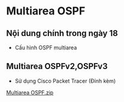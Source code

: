 # Multiarea OSPF

## Nội dung chính trong ngày 18

- Cấu hình OSPF multiarea

## Multiarea OSPFv2,OSPFv3
- Sử dụng Cisco Packet Tracer (Đính kèm)

[Multiarea OSPF.zip](https://github.com/khoa861996/31DaysCCNA/files/6177481/Multiarea.OSPF.zip)
